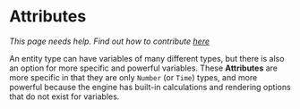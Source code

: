 # Attributes

*This page needs help. Find out how to contribute [here](../../how-to-contribute.md)*

An entity type can have variables of many different types, but there is also an option for more specific and powerful variables. These **Attributes** are more specific in that they are only ```Number``` (or ```Time```) types, and more powerful because the engine has built-in calculations and rendering options that do not exist for variables.